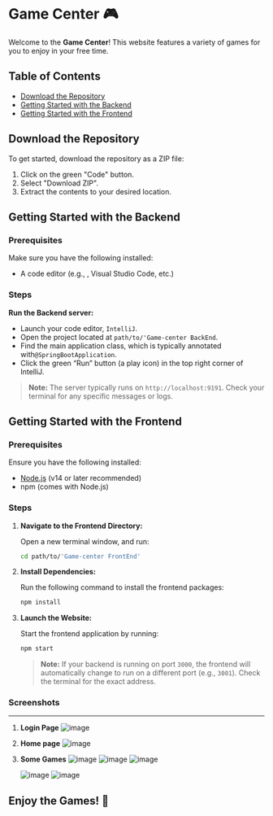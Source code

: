 # Game Center 🎮

Welcome to the **Game Center**! This website features a variety of games for you to enjoy in your free time.

## Table of Contents

- [Download the Repository](#download-the-repository)
- [Getting Started with the Backend](#getting-started-with-the-backend)
- [Getting Started with the Frontend](#getting-started-with-the-frontend)

## Download the Repository

To get started, download the repository as a ZIP file:

1. Click on the green "Code" button.
2. Select "Download ZIP".
3. Extract the contents to your desired location.

## Getting Started with the Backend

### Prerequisites

Make sure you have the following installed:

- A code editor (e.g., [](https://www.jetbrains.com/idea/), Visual Studio Code, etc.)

### Steps

**Run the Backend server:**
   - Launch your code editor, `IntelliJ`.
   - Open the project located at `path/to/'Game-center BackEnd`.  
   - Find the main application class, which is typically annotated with`@SpringBootApplication`.
   - Click the green “Run” button (a play icon) in the top right corner of IntelliJ.


> **Note:** The server typically runs on `http://localhost:9191`. Check your terminal for any specific messages or logs.

## Getting Started with the Frontend

### Prerequisites

Ensure you have the following installed:

- [Node.js](https://nodejs.org/) (v14 or later recommended)
- npm (comes with Node.js)

### Steps

1. **Navigate to the Frontend Directory:**

   Open a new terminal window, and run:

   ```bash
   cd path/to/'Game-center FrontEnd'
   ```

2. **Install Dependencies:**

   Run the following command to install the frontend packages:

   ```bash
   npm install
   ```

3. **Launch the Website:**

   Start the frontend application by running:

   ```bash
   npm start
   ```

   > **Note:** If your backend is running on port `3000`, the frontend will automatically change to run on a different port (e.g., `3001`). Check the terminal for the exact address.

### Screenshots
-----------------
1. **Login Page**
      ![image](https://github.com/user-attachments/assets/1aba055c-9f8c-44e6-8f1f-b7c40c6bdeb0)
2. **Home page**
      ![image](https://github.com/user-attachments/assets/e160f8df-eeff-4e8f-8c8a-2fa461ac085d)
3. **Some Games**
      ![image](https://github.com/user-attachments/assets/d40fa7a9-8505-47b6-8f0e-9f6bab12f819)
      ![image](https://github.com/user-attachments/assets/d8a00e8e-1238-4b3e-a95e-154b739ab913)
      ![image](https://github.com/user-attachments/assets/90cfb7a6-c58c-4c9b-bc85-c4f7bc0a0a98)
      
      ![image](https://github.com/user-attachments/assets/fc417468-4a19-4853-b808-64f8c0506af8)
      ![image](https://github.com/user-attachments/assets/ea99f167-4010-418c-8665-f41e5034ab9f)




 

## Enjoy the Games! 🎉


